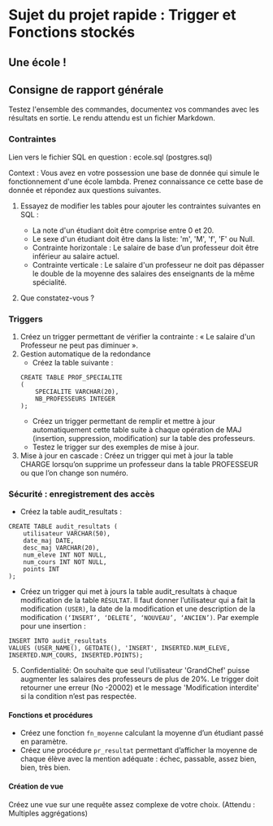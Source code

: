 # Sujet du projet rapide : Trigger et Fonctions stockés

## Une école !

## Consigne de rapport générale

Testez l'ensemble des commandes, documentez vos commandes avec les résultats en sortie.
Le rendu attendu est un fichier Markdown.

### Contraintes

Lien vers le fichier SQL en question : ecole.sql (postgres.sql)

Context : Vous avez en votre possession une base de donnée qui simule le fonctionnement d'une école lambda. Prenez connaissance ce cette base de donnée et répondez aux questions suivantes. 

1. Essayez de modifier les tables pour ajouter les contraintes suivantes en SQL : 

    * La note d'un étudiant doit être comprise entre 0 et 20.
    * Le sexe d'un étudiant doit être dans la liste: 'm', 'M', 'f', 'F' ou Null.
    * Contrainte horizontale : Le salaire de base d’un professeur doit être inférieur au salaire actuel.
    * Contrainte verticale : Le salaire d'un professeur ne doit pas dépasser le double de la moyenne des salaires des enseignants de la même spécialité.


2. Que constatez-vous ?


### Triggers

1. Créez un trigger permettant de vérifier la contrainte : « Le salaire d'un Professeur ne peut pas diminuer ».
2. Gestion automatique de la redondance
    * Créez la table suivante : 
    ```sql= 
    CREATE TABLE PROF_SPECIALITE 
    (
        SPECIALITE VARCHAR(20), 
        NB_PROFESSEURS INTEGER
    );
    ```
    * Créez un trigger permettant de remplir et mettre à jour automatiquement cette table suite à chaque opération de MAJ (insertion, suppression, modification) sur la table des professeurs.
    * Testez le trigger sur des exemples de mise à jour.
3. Mise à jour en cascade : Créez un trigger qui met à jour la table CHARGE lorsqu’on supprime un professeur dans la table PROFESSEUR ou que l’on change son numéro.


### Sécurité : enregistrement des accès
* Créez la table audit_resultats :
```sql=
CREATE TABLE audit_resultats (
    utilisateur VARCHAR(50),
    date_maj DATE,
    desc_maj VARCHAR(20),
    num_eleve INT NOT NULL,
    num_cours INT NOT NULL,
    points INT
);
```

* Créez un trigger qui met à jours la table audit_resultats à chaque modification de la table `RÉSULTAT`. Il faut donner l’utilisateur qui a fait la modification `(USER)`, la date de la modification et une description de la modification `(‘INSERT’, ‘DELETE’, ‘NOUVEAU’, ‘ANCIEN’)`. Par exemple pour une insertion :
```sql=
INSERT INTO audit_resultats
VALUES (USER_NAME(), GETDATE(), 'INSERT', INSERTED.NUM_ELEVE, INSERTED.NUM_COURS, INSERTED.POINTS);
```

5. Confidentialité: On souhaite que seul l'utilisateur 'GrandChef' puisse augmenter les salaires des professeurs de plus de 20%. Le trigger doit retourner une erreur (No -20002) et le message 'Modification interdite' si la condition n’est pas respectée.

#### Fonctions et procédures
* Créez une fonction `fn_moyenne` calculant la moyenne d’un étudiant passé en paramètre.
* Créez une procédure `pr_resultat` permettant d’afficher la moyenne de chaque élève avec la mention adéquate : échec, passable, assez bien, bien, très bien.

#### Création de vue

Créez une vue sur une requête assez complexe de votre choix. (Attendu : Multiples aggrégations)

